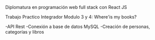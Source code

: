Diplomatura en programación web full stack con React JS

Trabajo Practico Integrador Modulo 3 y 4: Where'is my books?

-API Rest
-Conexión a base de datos MySQL
-Creación de personas, categorías y libros
